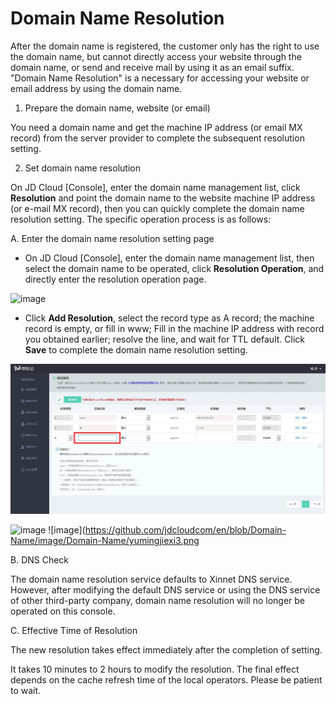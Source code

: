 # Domain Name Resolution
After the domain name is registered, the customer only has the right to use the domain name, but cannot directly access your website through the domain name, or send and receive mail by using it as an email suffix. "Domain Name Resolution" is a necessary for accessing your website or email address by using the domain name.

1. Prepare the domain name, website (or email)

You need a domain name and get the machine IP address (or email MX record) from the server provider to complete the subsequent resolution setting.

2. Set domain name resolution

On JD Cloud [Console], enter the domain name management list, click **Resolution** and point the domain name to the website machine IP address (or e-mail MX record), then you can quickly complete the domain name resolution setting. The specific operation process is as follows:

A. Enter the domain name resolution setting page

- On JD Cloud [Console], enter the domain name management list, then select the domain name to be operated, click **Resolution Operation**, and directly enter the resolution operation page.

![image](https://github.com/jdcloudcom/en/blob/Domain-Name/image/Domain-Name/yumingjiexi.png)


- Click **Add Resolution**, select the record type as A record; the machine record is empty, or fill in www; Fill in the machine IP address with record you obtained earlier; resolve the line, and wait for TTL default. Click **Save** to complete the domain name resolution setting.

![image](https://github.com/jdcloudcom/cn/blob/edit/documentation/Domain-Name-&-License/Image-Domain/jiexi2.jpg)

![image](https://github.com/jdcloudcom/en/blob/Domain-Name/image/Domain-Name/yumingjiexi2.png)
![image](https://github.com/jdcloudcom/en/blob/Domain-Name/image/Domain-Name/yumingjiexi3.png

B. DNS Check

The domain name resolution service defaults to Xinnet DNS service. However, after modifying the default DNS service or using the DNS service of other third-party company, domain name resolution will no longer be operated on this console.

C. Effective Time of Resolution

The new resolution takes effect immediately after the completion of setting.

It takes 10 minutes to 2 hours to modify the resolution. The final effect depends on the cache refresh time of the local operators. Please be patient to wait.
